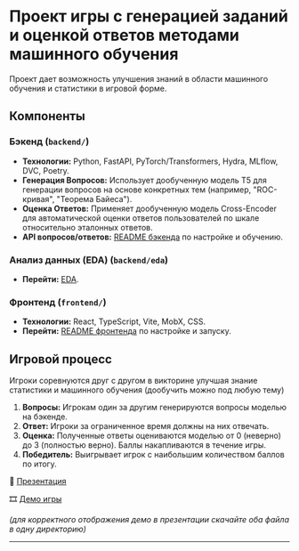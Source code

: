 # Проект игры с генерацией заданий и оценкой ответов методами машинного обучения

Проект дает возможность улучшения знаний в области машинного обучения  и статистики в игровой форме.

## Компоненты

### Бэкенд (`backend/`)

-   **Технологии:** Python, FastAPI, PyTorch/Transformers, Hydra, MLflow, DVC, Poetry.
-   **Генерация Вопросов:** Использует дообученную модель T5 для генерации вопросов на основе конкретных тем (например, "ROC-кривая", "Теорема Байеса").
-   **Оценка Ответов:** Применяет дообученную модель Cross-Encoder для автоматической оценки ответов пользователей по шкале относительно эталонных ответов.
-   **API вопросов/ответов:** [README бэкенда](./backend/README.md) по настройке и обучению.

### Анализ данных (EDA) (`backend/eda`)

-   **Перейти:** [EDA](./backend/eda/EDA.md).

### Фронтенд (`frontend/`)

-   **Технологии:** React, TypeScript, Vite, MobX, CSS.
-   **Перейти:** [README фронтенда](./frontend/README.md) по настройке и запуску.

## Игровой процесс

Игроки соревнуются друг с другом в викторине улучшая знание статистики и машинного обучения (дообучить можно под любую тему)

1. **Вопросы:** Игрокам один за другим генерируются вопросы моделью на бэкенде.
2. **Ответ:** Игроки за ограниченное время должны на них отвечать.
3. **Оценка:** Полученные ответы оцениваются моделью от 0 (неверно) до 3 (полностью верно). Баллы накапливаются в течение игры.
4. **Победитель:** Выигрывает игрок с наибольшим количеством баллов по итогу.

📄 [Презентация](presentation/presentation_ml-game.pdf)  

🎞️ [Демо игры](presentation/gameplay_video.mp4)

*(для корректного отображения демо в презентации скачайте оба файла в одну директорию)*

---



